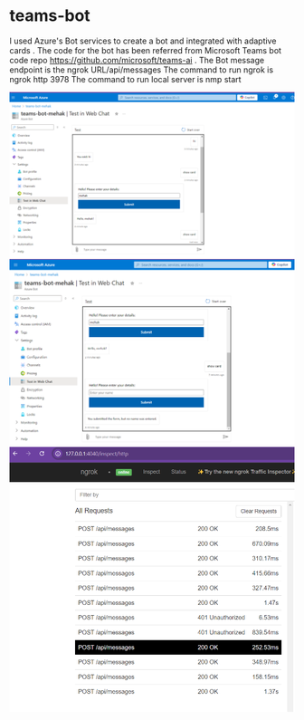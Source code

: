 # teams-bot
I used Azure's Bot services to create a bot and integrated with adaptive cards . The code for the bot has been referred from Microsoft Teams bot code repo https://github.com/microsoft/teams-ai . 
The Bot message endpoint is the ngrok URL/api/messages
The command to run ngrok is ngrok http 3978
The command to run local server is nmp start 

![adaptiveCard1](adaptiveCard1.png)
![adaptiveCard2](adaptiveCard2.png)
![ngrok](ngrok.png)


